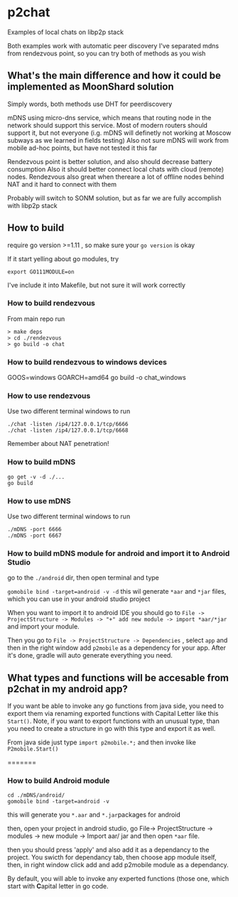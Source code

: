 # p2chat

Examples of local chats on libp2p stack

Both examples work with automatic peer discovery
I've separated mdns from rendezvous point, so you can try both of methods as you  wish



## What's the main difference and how it could be implemented as MoonShard solution

Simply words, both methods use DHT for peerdiscovery

mDNS using micro-dns service, which means that routing node in the network should support
this service. Most of modern routers should support it, but not everyone
(i.g. mDNS will definetly not working at Moscow subways as we learned in fields testing)
Also not sure mDNS will work from mobile ad-hoc points, but have not tested it this far

Rendezvous point is better solution, and also should decrease battery consumption
Also it should better connect local chats with cloud (remote) nodes.
Rendezvous also great when thereare a lot of offline nodes behind NAT and it hard to connect with them

Probably will switch to SONM solution, but as far we are fully accomplish with libp2p stack


## How to build
require go version >=1.11 , so make sure your `go version` is okay

If it start yelling about go modules, try
```
export GO111MODULE=on
```
I've include it into Makefile, but not sure it will work correctly


### How to build rendezvous
From main repo run
```
> make deps
> cd ./rendezvous
> go build -o chat

```
### How to build rendezvous to windows devices
GOOS=windows GOARCH=amd64 go build -o chat_windows

### How to use rendezvous
Use two different terminal windows to run
```
./chat -listen /ip4/127.0.0.1/tcp/6666
./chat -listen /ip4/127.0.0.1/tcp/6668

```
Remember about NAT penetration!

### How to build mDNS
```
go get -v -d ./...
go build
```
### How to use mDNS  

Use two different terminal windows to run
```
./mDNS -port 6666
./mDNS -port 6667
```

### How to build mDNS module for android and import it to Android Studio

go to the `./android` dir, then open terminal and type

` gomobile bind -target=android -v -d `
this wil generate `*aar` and `*jar` files, which you can use in your android studio project

When you want to import it to android IDE you should go to `File -> ProjectStructure -> Modules -> "+" add new module -> import *aar/*jar` and import your module. 

Then you go to `File -> ProjectStructure -> Dependencies` , select `app` and then in the right window add `p2mobile` as a dependency for your app. After it's done, gradle will auto generate everything you need.

## What types and functions will be accesable from p2chat in my android app?

If you want be able to invoke any go functions from java side, you need to export them via renaming exported functions with Capital Letter like this `Start()`. Note, if you want to export functions with an unusual type, than you need to create a structure in go with this type and export it as well.

From java side just type `import p2mobile.*;` and then invoke like `P2mobile.Start()`

=======
### How to build Android module

``` 
cd ./mDNS/android/
gomobile bind -target=android -v
```

this will generate you `*.aar` and `*.jar`packages for android 

then, open your project in android studio, go File-> ProjectStructure -> modules -> new module -> Import aar/ jar
and then open `*aar` file.

then you should press 'apply' and also add it as a dependancy to the project. You swicth for dependancy tab, then choose app module itself, then, in right window click add and add p2mobile module as a dependancy.

By default, you will able to invoke any experted functions (those one, which start with **C**apital letter in go code.



